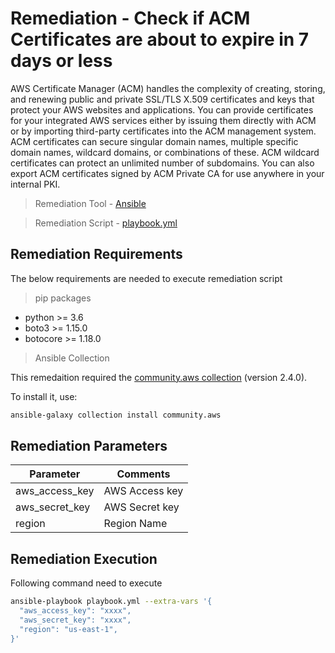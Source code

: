 # Remediation - Check if ACM Certificates are about to expire in 7 days or less
AWS Certificate Manager (ACM) handles the complexity of creating, storing, and renewing public and private SSL/TLS X.509 certificates and keys that protect your AWS websites and applications. You can provide certificates for your integrated AWS services either by issuing them directly with ACM or by importing third-party certificates into the ACM management system. ACM certificates can secure singular domain names, multiple specific domain names, wildcard domains, or combinations of these. ACM wildcard certificates can protect an unlimited number of subdomains. You can also export ACM certificates signed by ACM Private CA for use anywhere in your internal PKI.

> Remediation Tool   - [Ansible](https://www.ansible.com/)

> Remediation Script - [playbook.yml](playbook.yml)

## Remediation Requirements
The below requirements are needed to execute remediation script

> pip packages
- python >= 3.6
- boto3 >= 1.15.0
- botocore >= 1.18.0

> Ansible Collection

This remedaition required the [community.aws collection](https://galaxy.ansible.com/community/aws) (version 2.4.0).

To install it, use: 
```sh
ansible-galaxy collection install community.aws
```

## Remediation Parameters

| Parameter      | Comments       |
|----------------|----------------|
| aws_access_key | AWS Access key |
| aws_secret_key | AWS Secret key |
| region         | Region Name    |


## Remediation Execution
Following command need to execute
```sh
ansible-playbook playbook.yml --extra-vars '{
  "aws_access_key": "xxxx",
  "aws_secret_key": "xxxx",
  "region": "us-east-1",
}'
```